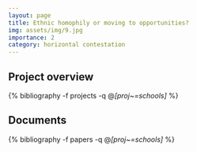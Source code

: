 ```yaml
---
layout: page
title: Ethnic homophily or moving to opportunities?
img: assets/img/9.jpg
importance: 2
category: horizontal contestation
---
```


## Project overview

<div class="publications">

  {% bibliography -f projects -q @*[proj~=schools]* %}

</div>

## Documents

<div class="publications">

  {% bibliography -f papers -q @*[proj~=schools]* %}

</div>


